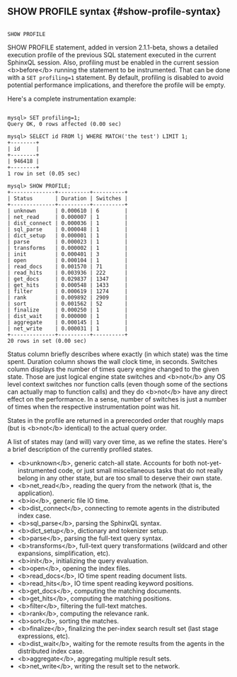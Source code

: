 ## SHOW PROFILE syntax {#show-profile-syntax}

```

SHOW PROFILE

```

SHOW PROFILE statement, added in version 2.1.1-beta, shows a detailed execution profile of the previous SQL statement executed in the current SphinxQL session. Also, profiling must be enabled in the current session &lt;b&gt;before&lt;/b&gt; running the statement to be instrumented. That can be done with a `SET profiling=1` statement. By default, profiling is disabled to avoid potential performance implications, and therefore the profile will be empty.

Here&#039;s a complete instrumentation example:

```

mysql> SET profiling=1;
Query OK, 0 rows affected (0.00 sec)

mysql> SELECT id FROM lj WHERE MATCH('the test') LIMIT 1;
+--------+
| id     |
+--------+
| 946418 |
+--------+
1 row in set (0.05 sec)

mysql> SHOW PROFILE;
+--------------+----------+----------+
| Status       | Duration | Switches |
+--------------+----------+----------+
| unknown      | 0.000610 | 6        |
| net_read     | 0.000007 | 1        |
| dist_connect | 0.000036 | 1        |
| sql_parse    | 0.000048 | 1        |
| dict_setup   | 0.000001 | 1        |
| parse        | 0.000023 | 1        |
| transforms   | 0.000002 | 1        |
| init         | 0.000401 | 3        |
| open         | 0.000104 | 1        |
| read_docs    | 0.001570 | 71       |
| read_hits    | 0.003936 | 222      |
| get_docs     | 0.029837 | 1347     |
| get_hits     | 0.000548 | 1433     |
| filter       | 0.000619 | 1274     |
| rank         | 0.009892 | 2909     |
| sort         | 0.001562 | 52       |
| finalize     | 0.000250 | 1        |
| dist_wait    | 0.000000 | 1        |
| aggregate    | 0.000145 | 1        |
| net_write    | 0.000031 | 1        |
+--------------+----------+----------+
20 rows in set (0.00 sec)

```

Status column briefly describes where exactly (in which state) was the time spent. Duration column shows the wall clock time, in seconds. Switches column displays the number of times query engine changed to the given state. Those are just logical engine state switches and &lt;b&gt;not&lt;/b&gt; any OS level context switches nor function calls (even though some of the sections can actually map to function calls) and they do &lt;b&gt;not&lt;/b&gt; have any direct effect on the performance. In a sense, number of switches is just a number of times when the respective instrumentation point was hit.

States in the profile are returned in a prerecorded order that roughly maps (but is &lt;b&gt;not&lt;/b&gt; identical) to the actual query order.

A list of states may (and will) vary over time, as we refine the states. Here&#039;s a brief description of the currently profiled states.

*   &lt;b&gt;unknown&lt;/b&gt;, generic catch-all state. Accounts for both not-yet-instrumented code, or just small miscellaneous tasks that do not really belong in any other state, but are too small to deserve their own state.
*   &lt;b&gt;net_read&lt;/b&gt;, reading the query from the network (that is, the application).
*   &lt;b&gt;io&lt;/b&gt;, generic file IO time.
*   &lt;b&gt;dist_connect&lt;/b&gt;, connecting to remote agents in the distributed index case.
*   &lt;b&gt;sql_parse&lt;/b&gt;, parsing the SphinxQL syntax.
*   &lt;b&gt;dict_setup&lt;/b&gt;, dictionary and tokenizer setup.
*   &lt;b&gt;parse&lt;/b&gt;, parsing the full-text query syntax.
*   &lt;b&gt;transforms&lt;/b&gt;, full-text query transformations (wildcard and other expansions, simplification, etc).
*   &lt;b&gt;init&lt;/b&gt;, initializing the query evaluation.
*   &lt;b&gt;open&lt;/b&gt;, opening the index files.
*   &lt;b&gt;read_docs&lt;/b&gt;, IO time spent reading document lists.
*   &lt;b&gt;read_hits&lt;/b&gt;, IO time spent reading keyword positions.
*   &lt;b&gt;get_docs&lt;/b&gt;, computing the matching documents.
*   &lt;b&gt;get_hits&lt;/b&gt;, computing the matching positions.
*   &lt;b&gt;filter&lt;/b&gt;, filtering the full-text matches.
*   &lt;b&gt;rank&lt;/b&gt;, computing the relevance rank.
*   &lt;b&gt;sort&lt;/b&gt;, sorting the matches.
*   &lt;b&gt;finalize&lt;/b&gt;, finalizing the per-index search result set (last stage expressions, etc).
*   &lt;b&gt;dist_wait&lt;/b&gt;, waiting for the remote results from the agents in the distributed index case.
*   &lt;b&gt;aggregate&lt;/b&gt;, aggregating multiple result sets.
*   &lt;b&gt;net_write&lt;/b&gt;, writing the result set to the network.